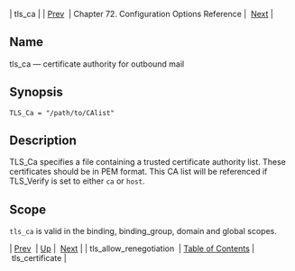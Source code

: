 | tls_ca |
| [Prev](config.tls_allow_renegotiation)  | Chapter 72. Configuration Options Reference |  [Next](config.tls_certificate) |

<a name="config.tls_ca"></a>
## Name

tls_ca — certificate authority for outbound mail

## Synopsis

`TLS_Ca = "/path/to/CAlist"`

<a name="idp26941760"></a>
## Description

TLS_Ca specifies a file containing a trusted certificate authority list. These certificates should be in PEM format. This CA list will be referenced if TLS_Verify is set to either `ca` or `host`.

<a name="idp26944640"></a>
## Scope

`tls_ca` is valid in the binding, binding_group, domain and global scopes.

| [Prev](config.tls_allow_renegotiation)  | [Up](config.options.ref) |  [Next](config.tls_certificate) |
| tls_allow_renegotiation  | [Table of Contents](index) |  tls_certificate |

